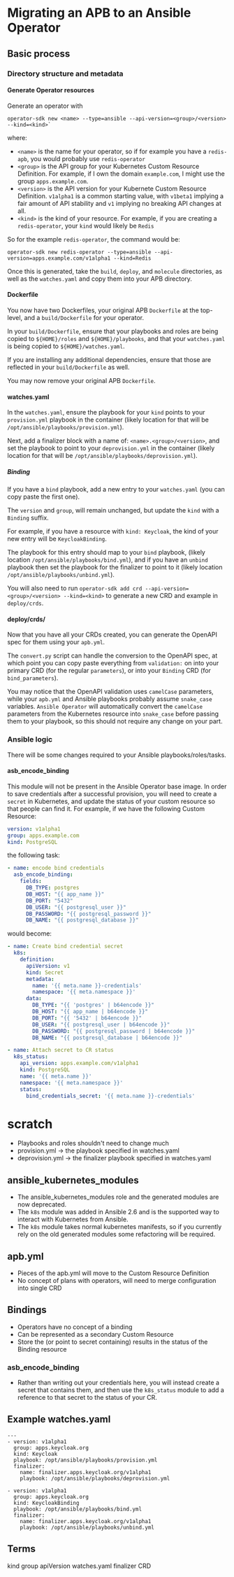 # Migrating an APB to an Ansible Operator

## Basic process
### Directory structure and metadata
#### Generate Operator resources
Generate an operator with
```
operator-sdk new <name> --type=ansible --api-version=<group>/<version> --kind=<kind>`
```
where:

* `<name>` is the name for your operator, so if for example you have a `redis-apb`, you would probably use `redis-operator`
* `<group>` is the API group for your Kubernetes Custom Resource Definition. For example, if I own the domain `example.com`, I might use the group `apps.example.com`.
* `<version>` is the API version for your Kubernete Custom Resource Definition. `v1alpha1` is a common starting value, with `v1beta1` implying a fair amount of API stability and `v1` implying no breaking API changes at all.
* `<kind>` is the kind of your resource. For example, if you are creating a `redis-operator`, your `kind` would likely be `Redis`

So for the example `redis-operator`, the command would be:

```
operator-sdk new redis-operator --type=ansible --api-version=apps.example.com/v1alpha1 --kind=Redis
```


Once this is generated, take the `build`, `deploy`, and `molecule` directories, as well as the `watches.yaml` and copy them into your APB directory.

#### Dockerfile
You now have two Dockerfiles, your original APB `Dockerfile` at the top-level, and a `build/Dockerfile` for your operator. 

In your `build/Dockerfile`, ensure that your playbooks and roles are being copied to `${HOME}/roles` and `${HOME}/playbooks`, and that your `watches.yaml` is being copied to `${HOME}/watches.yaml`. 

If you are installing any additional dependencies, ensure that those are reflected in your `build/Dockerfile` as well. 

You may now remove your original APB `Dockerfile`.

#### watches.yaml
In the `watches.yaml`, ensure the playbook for your `kind` points to your `provision.yml` playbook in the container (likely location for that will be `/opt/ansible/playbooks/provision.yml`). 

Next, add a finalizer block with a name of: `<name>.<group>/<version>`, and set the playbook to point to your `deprovision.yml` in the container (likely location for that will be `/opt/ansible/playbooks/deprovision.yml`).

##### Binding
If you have a `bind` playbook, add a new entry to your `watches.yaml` (you can copy paste the first one). 

The `version` and `group`, will remain unchanged, but update the `kind` with a `Binding` suffix. 

For example, if you have a resource with `kind: Keycloak`, the kind of your new entry will be `KeycloakBinding`. 

The playbook for this entry should map to your `bind` playbook, (likely location `/opt/ansible/playbooks/bind.yml`), and if you have an `unbind` playbook then set the playbook for the finalizer to point to it (likely location `/opt/ansible/playbooks/unbind.yml`). 

You will also need to run `operator-sdk add crd --api-version=<group>/<version> --kind=<kind>` to generate a new CRD and example in `deploy/crds`.

#### deploy/crds/
Now that you have all your CRDs created, you can generate the OpenAPI spec for them using your `apb.yml`. 

The `convert.py` script can handle the conversion to the OpenAPI spec, at which point you can copy paste everything from `validation:` on into your primary CRD (for the regular `parameters`), or into your `Binding` CRD (for `bind_parameters`).

You may notice that the OpenAPI validation uses `camelCase` parameters, while your `apb.yml` and Ansible playbooks probably assume `snake_case` variables. `Ansible Operator` will automatically convert the `camelCase` parameters from the Kubernetes resource into `snake_case` before passing them to your playbook, so this should not require any change on your part.

### Ansible logic
There will be some changes required to your Ansible playbooks/roles/tasks.

#### asb_encode_binding
This module will not be present in the Ansible Operator base image. In order to save credentials after a successful provision, you will need to create a `secret` in Kubernetes, and update the status of your custom resource so that people can find it. For example, if we have the following Custom Resource:

```yaml
version: v1alpha1
group: apps.example.com
kind: PostgreSQL
```

the following task:

```yaml
- name: encode bind credentials
  asb_encode_binding:
    fields:
      DB_TYPE: postgres
      DB_HOST: "{{ app_name }}"
      DB_PORT: "5432"
      DB_USER: "{{ postgresql_user }}"
      DB_PASSWORD: "{{ postgresql_password }}"
      DB_NAME: "{{ postgresql_database }}"
```

would become:

```yaml
- name: Create bind credential secret
  k8s:
    definition:
      apiVersion: v1
      kind: Secret
      metadata:
        name: '{{ meta.name }}-credentials'
        namespace: '{{ meta.namespace }}'
      data:
        DB_TYPE: "{{ 'postgres' | b64encode }}"
        DB_HOST: "{{ app_name | b64encode }}"
        DB_PORT: "{{ '5432' | b64encode }}"
        DB_USER: "{{ postgresql_user | b64encode }}"
        DB_PASSWORD: "{{ postgresql_password | b64encode }}"
        DB_NAME: "{{ postgresql_database | b64encode }}"

- name: Attach secret to CR status
  k8s_status:
    api_version: apps.example.com/v1alpha1
    kind: PostgreSQL
    name: '{{ meta.name }}'
    namespace: '{{ meta.namespace }}'
    status:
      bind_credentials_secret: '{{ meta.name }}-credentials'
```


# scratch
* Playbooks and roles shouldn't need to change much
* provision.yml -> the playbook specified in watches.yaml
* deprovision.yml -> the finalizer playbook specified in watches.yaml

## ansible_kubernetes_modules
* The ansible_kubernetes_modules role and the generated modules are now deprecated.
* The `k8s` module was added in Ansible 2.6 and is the supported way to interact with Kubernetes from Ansible.
* The `k8s` module takes normal kubernetes manifests, so if you currently rely on the old generated modules some refactoring will be required.

## apb.yml
* Pieces of the apb.yml will move to the Custom Resource Definition
* No concept of plans with operators, will need to merge configuration into single CRD

## Bindings
* Operators have no concept of a binding
* Can be represented as a secondary Custom Resource
* Store the (or point to secret containing) results in the status of the <APP>Binding resource

### asb_encode_binding
* Rather than writing out your credentials here, you will instead create a secret that contains them, and then use the `k8s_status` module to add a reference to that secret to the status of your CR.

## Example watches.yaml

```
---
- version: v1alpha1
  group: apps.keycloak.org
  kind: Keycloak
  playbook: /opt/ansible/playbooks/provision.yml
  finalizer:
    name: finalizer.apps.keycloak.org/v1alpha1
    playbook: /opt/ansible/playbooks/deprovision.yml

- version: v1alpha1
  group: apps.keycloak.org
  kind: KeycloakBinding
  playbook: /opt/ansible/playbooks/bind.yml
  finalizer:
    name: finalizer.apps.keycloak.org/v1alpha1
    playbook: /opt/ansible/playbooks/unbind.yml
```

## Terms
kind
group
apiVersion
watches.yaml
finalizer
CRD


